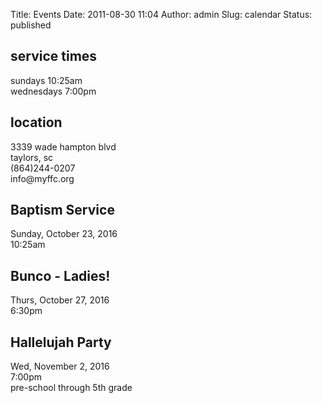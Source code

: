 Title: Events
Date: 2011-08-30 11:04
Author: admin
Slug: calendar
Status: published

<div class="row">
	<div class="6u 12u(narrower)">
		<h2>service times</h2> 
		<p>sundays 10:25am<br/> 
		wednesdays 7:00pm</p>
	</div>
	<div class="6u 12u(narrower)">
	<h2>location</h2>  
		<p>3339 wade hampton blvd<br/>
		taylors, sc<br/>
		(864)244-0207<br/>
		info@myffc.org</p>	
	</div>
</div>

<div class="row">
	<div class="6u 12u(narrower)">
		<h2> Baptism Service</h2>
	</div>
	<div class="6u 12u(narrower)">
		<p>Sunday, October 23, 2016<br/>
		10:25am</p>
	</div>
</div>
<div class="row">
	<div class="6u 12u(narrower)">
		<h2> Bunco - Ladies!</h2>
	</div>
	<div class="6u 12u(narrower)">
		<p>Thurs, October 27, 2016<br/>
		6:30pm</p>
	</div>
</div>
<div class="row">
	<div class="6u 12u(narrower)">
		<h2> Hallelujah Party</h2>
	</div>
	<div class="6u 12u(narrower)">
		<p>Wed, November 2, 2016<br/>
		7:00pm<br/>
		pre-school through 5th grade</p>
	</div>
</div>